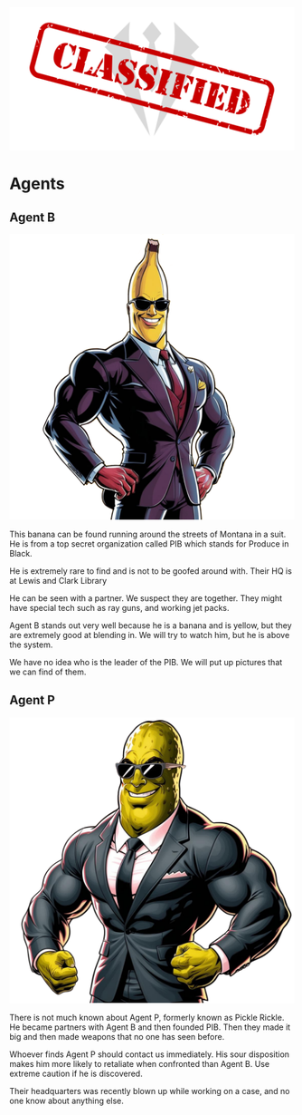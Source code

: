 <img src="/img/Classified.png"/>

# Agents

<section class="agent">
  <h1>Agent B</h1>
  <img class="agent left" src="/img/Agent Banana.png"/>
  <p>This banana can be found running around the streets of Montana in a suit. He is from a top secret organization called <span class="redacted">PIB</span> which stands for <span class="redacted">Produce</span> <span class="redacted">in</span> <span class="redacted">Black</span>.
  </p>
  
  <p>He is extremely rare to find and is not to be goofed around with. Their HQ is at <span class="redacted">Lewis</span> <span class="redacted">and</span> <span class="redacted">Clark</span> <span class="redacted">Library</span>
  </p>
  
  <p>He can be seen with a partner. We suspect they are together. They might have special tech such as ray guns, and working jet packs.
  </p>
  
  <p>Agent B stands out very well because he is a banana and is yellow, but they are extremely good at blending in. We will try to watch him, but he is above the system.</p>
  
  <p>We have no idea who is the leader of the <span class="redacted">PIB</span>. We will put up pictures that we can find of them.</p>

</section>

<section class="agent">
<h1>Agent P</h1>
<img class="agent right" src="/img/Agent Pickle.png"/>

<p>There is not much known about Agent P, formerly known as <span class="redacted">Pickle</span> <span class="redacted">Rickle</span>. He became partners with <span class="redacted">Agent B</span> and then founded <span class="redacted">PIB</span>. Then they made it big and then made weapons that no one has seen before.
</p>

<p><span class="redacted">Whoever</span> <span class="redacted">finds</span> Agent P <span class="redacted">should</span> <span class="redacted">contact</span> <span class="redacted">us</span> <span class="redacted">immediately.</span> <span class="redacted">His</span> <span class="redacted">sour</span> <span class="redacted">disposition</span> <span class="redacted">makes</span> <span class="redacted">him</span> <span class="redacted">more</span> <span class="redacted">likely</span> <span class="redacted">to</span> <span class="redacted">retaliate</span> <span class="redacted">when</span> <span class="redacted">confronted</span> <span class="redacted">than</span> <span class="redacted">Agent</span> <span class="redacted">B.</span> <span class="redacted">Use</span> <span class="redacted">extreme</span> <span class="redacted">caution</span> <span class="redacted">if</span> <span class="redacted">he</span> <span class="redacted">is</span> <span class="redacted">discovered.</span></p>

<p>Their headquarters was recently blown up while working on a case, and no one know about anything else.</p>
</section>

